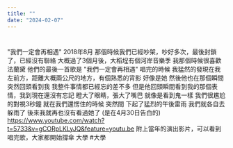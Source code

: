 ```yaml
---
title: ""
date: "2024-02-07"
---
```

# 

"我們一定會再相遇"
2018年8月
那個時候我們已經吵架，吵好多次，最後封鎖了，已經沒有聯絡
大概過了3個月後，大稻埕有個河岸音樂季
我那個時候很喜歡法蘭黛 他們的最後一首歌是
"我們一定會再相遇"
唱完的時候
我猛然的發現在我左前方，距離大概兩公尺的地方，有個熟悉的背影
好像是她
然後他也在那個瞬間突然回頭看到我
我整件事情都已經忘的差不多
但是他回頭瞬間看到我的那個表情，我到現在還沒有忘記
瞪大了眼睛，張大了嘴巴
就像是看到鬼一樣
我們很尷尬的對視3秒鐘
就在我們還愣住的時候
突然間 下起了猛烈的午後雷雨
我們就各自去躲雨了
後來我就再也沒有看過她了
(是在4月30日告白的)
https://www.youtube.com/watch?t=5733&v=gCORpLKLyJQ&feature=youtu.be
附上當年的演出影片，可以看到唱完歌，大家都開始撐傘
大學 #大學

